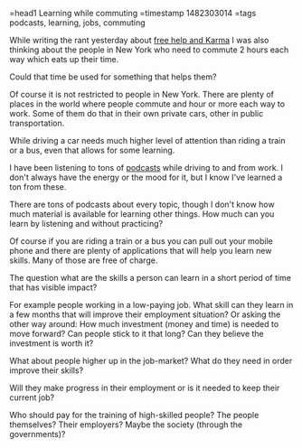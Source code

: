 =head1 Learning while commuting
=timestamp 1482303014
=tags podcasts, learning, jobs, commuting



While writing the rant yesterday about <a href="https://szabgab.com/pay-by-karma.html">free help and Karma</a>
I was also thinking about the people in New York who need to commute 2 hours each way which eats up their time.

Could that time be used for something that helps them?




Of course it is not restricted to people in New York. There are plenty of places in the world where people
commute and hour or more each way to work. Some of them do that in their own private cars, other in public transportation.

While driving a car needs much higher level of attention than riding a train or a bus, even that allows for some learning.

I have been listening to tons of <a href="https://szabgab.com/podcasts.html">podcasts</a> while driving to
and from work. I don't always have the energy or the mood for it, but I know I've learned a ton from these.

There are tons of podcasts about every topic, though I don't know how much material is available for learning other things.
How much can you learn by listening and without practicing?

Of course if you are riding a train or a bus you can pull out your mobile phone and there are plenty of applications
that will help you learn new skills. Many of those are free of charge.

The question what are the skills a person can learn in a short period of time that has visible impact?

For example people working in a low-paying job. What skill can they learn in a few months that will improve
their employment situation? Or asking the other way around: How much investment (money and time) is needed to
move forward? Can people stick to it that long? Can they believe the investment is worth it?

What about people higher up in the job-market? What do they need in order improve their skills?

Will they make progress in their employment or is it needed to keep their current job?

Who should pay for the training of high-skilled people? The people themselves? Their employers?
Maybe the society (through the governments)?


